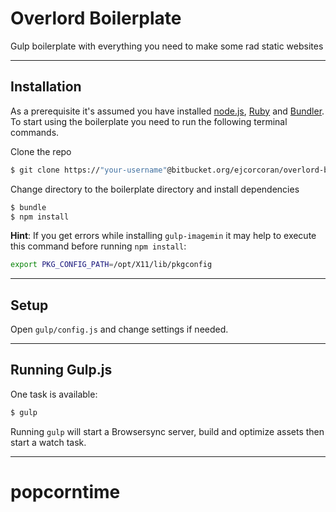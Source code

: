 # Overlord Boilerplate

Gulp boilerplate with everything you need to make some rad static websites

* * *

## Installation
As a prerequisite it's assumed you have installed [node.js](http://nodejs.org), [Ruby](https://www.ruby-lang.org/en/) and [Bundler](http://bundler.io). To start using the boilerplate you need to run the following terminal commands.

Clone the repo

```sh
$ git clone https://"your-username"@bitbucket.org/ejcorcoran/overlord-boilerplate.git
```

Change directory to the boilerplate directory and install dependencies

```sh
$ bundle
$ npm install
```

**Hint**: If you get errors while installing `gulp-imagemin` it may help to execute this command before running `npm install`:

```sh
export PKG_CONFIG_PATH=/opt/X11/lib/pkgconfig
```

* * *

## Setup

Open `gulp/config.js` and change settings if needed.

* * *

## Running Gulp.js

One task is available:

```sh
$ gulp
```

Running `gulp` will start a Browsersync server, build and optimize assets then start a watch task.

* * *
# popcorntime
